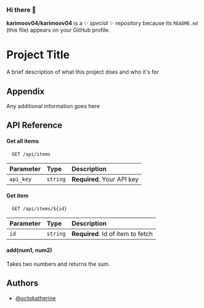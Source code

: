### Hi there 👋


**karimoov04/karimoov04** is a ✨ _special_ ✨ repository because its `README.md` (this file) appears on your GitHub profile.



# Project Title

A brief description of what this project does and who it's for


## Appendix

Any additional information goes here


## API Reference

#### Get all items

```http
  GET /api/items
```

| Parameter | Type     | Description                |
| :-------- | :------- | :------------------------- |
| `api_key` | `string` | **Required**. Your API key |

#### Get item

```http
  GET /api/items/${id}
```

| Parameter | Type     | Description                       |
| :-------- | :------- | :-------------------------------- |
| `id`      | `string` | **Required**. Id of item to fetch |

#### add(num1, num2)

Takes two numbers and returns the sum.


## Authors

- [@octokatherine](https://www.github.com/octokatherine)

